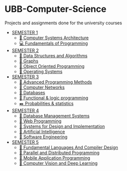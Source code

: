 # UBB-Computer-Science
Projects and assignments done for the university courses

* [SEMESTER 1](Semester1/)
    * [:triangular_flag_on_post: Computer Systems Architecture](Semester1/ASC)
    * [:computer: Fundamentals of Programming](Semester1/FP)
* [SEMESTER 2](Semester2/)
    * [:green_book: Data Structures and Algorithms](Semester2/DSA)
    * [:triangular_ruler: Graphs](Semester2/Graphs)
    * [:pushpin: Object Oriented Programming](Semester2/OOP)
    * [:file_folder: Operating Systems](Operating%20Systems)
* [SEMESTER 3](Semester3/)
    * [:santa: Advanced Programming Methods](Semester3/Advanced%20programming%20methods)
    * [:electric_plug: Computer Networks](Semester3/Computer%20Networks)
    * [:floppy_disk: Databases](Semester3/Databases)
    * [:dvd: Functional & logic programming](Semester3/Functional%20%26%20programming%20language)
    * [:black_nib: Probabilities & statistics](Semester3/Probabilities%20and%20statistics)
* [SEMESTER 4](Semester4/)
    * [:mushroom: Database Management Systems](Semester4/db)
    * [:tulip: Web Programming](Semester4/web)
    * [:butterfly: Systems for Design and Implementation](Semester4/sdi)
    * [:cherries: Artificial Intelligence](Semester4/ai)
    * [:rocket: Software Engineering](Semester4/se)
* [SEMESTER 5](Semester5/)
    * [🌸 Fundamental Languages And Compiler Design](Semester5/FLCD)
    * [💌 Parallel and Distributed Programming]()
    * [🌻 Mobile Application Programming](Semester5/MOBILE)
    * [🍉 Computer Vision and Deep Learning]()
